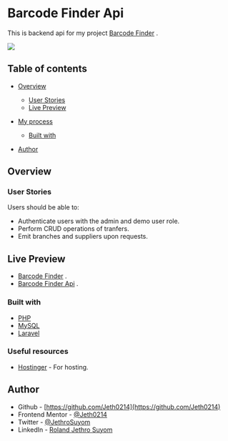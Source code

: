 # Barcode Finder Api

This is backend api for my project [Barcode Finder](https://jeth0214.github.io/Barcode-Finder/) .



![](./storage//app/public/ic_launcher-playstore.png)

## Table of contents

- [Overview](#overview)
  - [User Stories](#user-stories)
  - [Live Preview](#live-preview)
- [My process](#my-process)
  - [Built with](#built-with)

- [Author](#author)



## Overview

### User Stories

Users should be able to:

- Authenticate users with the admin and demo user role.
- Perform CRUD operations of tranfers.
- Emit branches and suppliers upon requests.

## Live Preview
- [Barcode Finder](https://jeth0214.github.io/Barcode-Finder/) .
- [Barcode Finder Api](https://barcode-finder.com/) .

### Built with

- [PHP](https://www.php.net/docs.php/) 
-  [MySQL](https://dev.mysql.com/doc/) 
- [Laravel](https://laravel.com/)



### Useful resources

- [Hostinger](https://www.hostinger.com/web-hosting) - For hosting.


## Author

- Github - [https://github.com/Jeth0214](https://github.com/Jeth0214)
- Frontend Mentor - [@Jeth0214](https://www.frontendmentor.io/profile/Jeth0214)
- Twitter - [@JethroSuyom](https://twitter.com/JethroSuyom)
- LinkedIn - [Roland Jethro Suyom](https://www.linkedin.com/in/roland-jethro-suyom-198a89207/)
